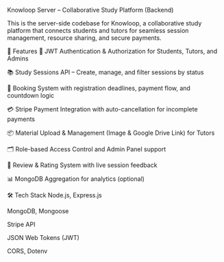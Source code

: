 Knowloop Server – Collaborative Study Platform (Backend)

This is the server-side codebase for Knowloop, a collaborative study platform that connects students and tutors for seamless session management, resource sharing, and secure payments.

🚀 Features
🔐 JWT Authentication & Authorization for Students, Tutors, and Admins

📚 Study Sessions API – Create, manage, and filter sessions by status

🧾 Booking System with registration deadlines, payment flow, and countdown logic

💳 Stripe Payment Integration with auto-cancellation for incomplete payments

📦 Material Upload & Management (Image & Google Drive Link) for Tutors

🗂️ Role-based Access Control and Admin Panel support

📄 Review & Rating System with live session feedback

📊 MongoDB Aggregation for analytics (optional)

🛠️ Tech Stack
Node.js, Express.js

MongoDB, Mongoose

Stripe API

JSON Web Tokens (JWT)

CORS, Dotenv
